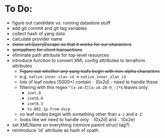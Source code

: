 # To Do:
- figure out candidate vs. running datastore stuff
- add git commit and git tag variables
- collect hash of yang data
- calculate provider name
- ~~clone url.QueryEscape so that it works for our characters~~
- ~~semaphore for client transactions~~
- eliminate path attribute for top-level resources
- introduce function to convert XML config attributes to terraform attributes
  - ~~Figure out whether any yang leafs begin with non-alpha characters~~
  - e.g. `native-inner-vlan-id` -> `native_inner_vlan_id`
  - lots of leaf nodes (5000+) contain `-` (0x2d) - need to handle these
  - filtering with this regex `^[a-zA-Z][a-zA-Z0-9_-]*$` leaves only:
    - `inet.0`
    - `inet6.0`
    - `inet6.3`
    - `to-802.1p-from-dscp`
  - no leaf nodes begin with something other than `a-z` and `A-Z`
  - looks like we need to handle only `-` (0x2d) and `.` (0x2e)
- set XMLName on everything (remove parent struct tag?)
- reintroduce 'id' attribute as hash of xpath
